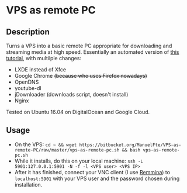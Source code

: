 # VPS as remote PC

## Description


Turns a VPS into a basic remote PC appropriate for downloading and streaming media at high speed. Essentially an automated version of [this tutorial](https://www.digitalocean.com/community/tutorials/how-to-install-and-configure-vnc-on-ubuntu-16-04), with multilple changes:

* LXDE instead of Xfce
* Google Chrome ~~(because who uses Firefox nowadays)~~
* OpenDNS
* youtube-dl
* jDownloader (downloads script, doesn't install)
* Nginx

Tested on Ubuntu 16.04 on DigitalOcean and Google Cloud.

## Usage

* On the VPS: `cd ~ && wget https://bitbucket.org/ManuelFte/VPS-as-remote-PC/raw/master/vps-as-remote-pc.sh && bash vps-as-remote-pc.sh`
* While it installs, do this on your local machine: `ssh -L 5901:127.0.0.1:5901 -N -f -l <VPS user> <VPS IP>`
* After it has finished, connect your VNC client (I use [Remmina](https://www.remmina.org)) to `localhost:5901` with your VPS user and the password chosen during installation.